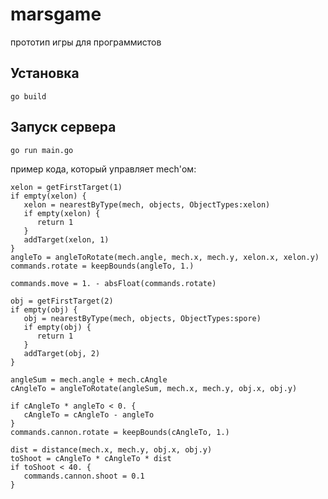 # marsgame
прототип игры для программистов

## Установка
`go build`

## Запуск сервера
`go run main.go`

пример кода, который управляет mech'ом:
```
xelon = getFirstTarget(1)
if empty(xelon) {
   xelon = nearestByType(mech, objects, ObjectTypes:xelon)
   if empty(xelon) {
      return 1
   }
   addTarget(xelon, 1)
}
angleTo = angleToRotate(mech.angle, mech.x, mech.y, xelon.x, xelon.y)
commands.rotate = keepBounds(angleTo, 1.)

commands.move = 1. - absFloat(commands.rotate)

obj = getFirstTarget(2)
if empty(obj) {
   obj = nearestByType(mech, objects, ObjectTypes:spore)
   if empty(obj) {
      return 1
   }
   addTarget(obj, 2)
}

angleSum = mech.angle + mech.cAngle
cAngleTo = angleToRotate(angleSum, mech.x, mech.y, obj.x, obj.y)

if cAngleTo * angleTo < 0. {
   cAngleTo = cAngleTo - angleTo
}
commands.cannon.rotate = keepBounds(cAngleTo, 1.)

dist = distance(mech.x, mech.y, obj.x, obj.y)
toShoot = cAngleTo * cAngleTo * dist
if toShoot < 40. {
   commands.cannon.shoot = 0.1
}
```